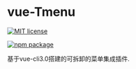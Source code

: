 # vue-Tmenu
[![MIT license](https://img.shields.io/dub/l/vibe-d.svg)](https://github.com/t496971418/vue-Tmenu/blob/master/LICENSE)

[![npm package](https://img.shields.io/npm/v/vue-tmenu/next.svg?style=flat-square)](https://www.npmjs.org/package/vue-tmenu/next)

基于vue-cli3.0搭建的可拆卸的菜单集成插件.
